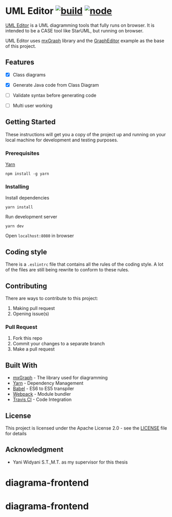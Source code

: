 # UML Editor  [![build](https://travis-ci.org/davidkwan95/uml-editor.svg?branch=master)]() [![node](https://img.shields.io/badge/Node.js-8.4.0-green.svg)]()

[UML Editor](https://davidkwan95.github.io/uml-editor) is a UML diagramming tools that fully runs on browser. It is intended to be a CASE tool like StarUML, but running on browser.

UML Editor uses [mxGraph](https://github.com/jgraph/mxgraph) library and the [GraphEditor](https://github.com/jgraph/mxgraph/tree/master/javascript/examples/grapheditor) example as the base of this project.


## Features
- [x] Class diagrams
- [x] Generate Java code from Class Diagram
- [ ] Validate syntax before generating code
- [ ] Multi user working


## Getting Started

These instructions will get you a copy of the project up and running on your local machine for development and testing purposes.

### Prerequisites

[Yarn](https://yarnpkg.com/en/)

```
npm install -g yarn
```

### Installing

Install dependencies

```
yarn install
```

Run development server

```
yarn dev
```

Open `localhost:8080` in browser


## Coding style

There is a `.eslintrc` file that contains all the rules of the coding style. A lot of the files are still being rewrite to conform to these rules.


## Contributing

There are ways to contribute to this project:
1. Making pull request
2. Opening issue(s)

### Pull Request
1. Fork this repo
2. Commit your changes to a separate branch
3. Make a pull request


## Built With

* [mxGraph](https://github.com/jgraph/mxgraph) - The library used for diagramming
* [Yarn](https://yarnpkg.com/en/) - Dependency Management
* [Babel](https://babeljs.io/) - ES6 to ES5 transpiler
* [Webpack](https://webpack.js.org/) - Module bundler
* [Travis CI](https://travis-ci.org/) - Code Integration

## License

This project is licensed under the Apache License 2.0 - see the [LICENSE](LICENSE) file for details


## Acknowledgment

* Yani Widyani S.T.,M.T. as my supervisor for this thesis
# diagrama-frontend
# diagrama-frontend
